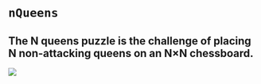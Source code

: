 # `nQueens`
## The N queens puzzle is the challenge of placing N non-attacking queens on an N×N chessboard.
![](https://camo.githubusercontent.com/3b060d7a1bf5dc1874c642546f5281dd85773fd6ad6e3a4f445b48afa41861e8/687474703a2f2f692e696d6775722e636f6d2f4e4c41464949742e676966)


